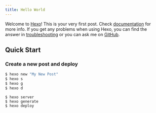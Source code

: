 ```yaml
---
title: Hello World
---
```

Welcome to [Hexo](https://hexo.io/)! This is your very first post. Check [documentation](https://hexo.io/docs/) for more info. If you get any problems when using Hexo, you can find the answer in [troubleshooting](https://hexo.io/docs/troubleshooting.html) or you can ask me on [GitHub](https://github.com/hexojs/hexo/issues).

## Quick Start

### Create a new post and deploy

``` bash
$ hexo new "My New Post"
$ hexo s    
$ hexo g
$ hexo d
```
```
$ hexo server
$ hexo generate
$ hexo deploy
```

